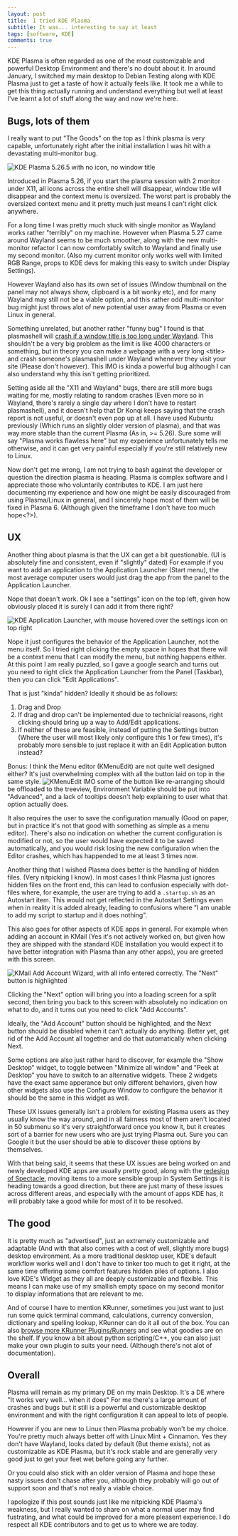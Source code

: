 ```yaml
---
layout: post
title:  I tried KDE Plasma
subtitle: It was... interesting to say at least
tags: [software, KDE]
comments: true
---
```

KDE Plasma is often regarded as one of the most customizable and powerful Desktop Environment and there's no doubt about it.
In around January, I switched my main desktop to Debian Testing along with KDE Plasma just to get a taste of how it actually feels like.
It took me a while to get this thing actually running and understand everything but well at least I've learnt a lot of stuff along the way and now we're here.

## Bugs, lots of them
I really want to put "The Goods" on the top as I think plasma is very capable, unfortunately right after the initial installation I was hit with a devastating multi-monitor bug.

![KDE Plasma 5.26.5 with no icon, no window title](/assets/img/2023-03-01/plasma-broken.jpg)

Introduced in Plasma 5.26, if you start the plasma session with 2 monitor under X11, all icons across the entire shell will disappear, window title will disappear and the context menu is oversized.
The worst part is probably the oversized context menu and it pretty much just means I can't right click anywhere.

For a long time I was pretty much stuck with single monitor as Wayland works rather "terribly" on my machine.
However when Plasma 5.27 came around Wayland seems to be much smoother, along with the new multi-monitor refactor I can now comfortably switch to Wayland and finally use my second monitor. (Also my current monitor only works well with limited RGB Range, props to KDE devs for making this easy to switch under Display Settings).

However Wayland also has its own set of issues (Window thumbnail on the panel may not always show, clipboard is a bit wonky etc), and for many Wayland may still not be a viable option, and this rather odd multi-monitor bug might just throws alot of new potential user away from Plasma or even Linux in general.

Something unrelated, but another rather "funny bug" I found is that plasmashell will [crash if a window title is too long under Wayland](https://bugs.kde.org/show_bug.cgi?id=465775).
This shouldn't be a very big problem as the limit is like 4000 characters or something, but in theory you can make a webpage with a very long &lt;title> and crash someone's plasmashell under Wayland whenever they visit your site (Please don't however). This IMO is kinda a powerful bug although I can also understand why this isn't getting prioritized.

Setting aside all the "X11 and Wayland" bugs, there are still more bugs waiting for me, mostly relating to random crashes (Even more so in Wayland, there's rarely a single day where I don't have to restart plasmashell), and it doesn't help that Dr Konqi keeps saying that the crash report is not useful, or doesn't even pop up at all.
I have used Kubuntu previously (Which runs an slightly older version of plasma), and that was way more stable than the current Plasma (As in, >= 5.26).
Sure some will say "Plasma works flawless here" but my experience unfortunately tells me otherwise, and it can get very painful especially if you're still relatively new to Linux.

Now don't get me wrong, I am not trying to bash against the developer or question the direction plasma is heading. Plasma is complex software and I appreciate those who voluntarily contributes to KDE.
I am just here documenting my experience and how one might be easily discouraged from using Plasma/Linux in general, and I sincerely hope most of them will be fixed in Plasma 6. (Although given the timeframe I don't have too much hope&lt;?>).

## UX
Another thing about plasma is that the UX can get a bit questionable. (UI is absolutely fine and consistent, even if "slightly" dated)
For example if you want to add an application to the Application Launcher (Start menu), the most average computer users would just drag the app from the panel to the Application Launcher.

Nope that doesn't work. Ok I see a "settings" icon on the top left, given how obviously placed it is surely I can add it from there right?

![KDE Application Launcher, with mouse hovered over the settings icon on top right](/assets/img/2023-03-01/plasma-start.jpg)

Nope it just configures the behavior of the Application Launcher, not the menu itself. So I tried right clicking the empty space in hopes that there will be a context menu that I can modify the menu, but nothing happens either. At this point I am really puzzled, so I gave a google search and turns out you need to right click the Application Launcher from the Panel (Taskbar), then you can click "Edit Applications".

That is just "kinda" hidden? Ideally it should be as follows:
1. Drag and Drop
2. If drag and drop can't be implemented due to technicial reasons, right clicking should bring up a way to Add/Edit applications.
3. If neither of these are feasible, instead of putting the Settings button (Where the user will most likely only configure this 1 or few times), it's probably more sensible to just replace it with an Edit Application button instead?

Bonus: I think the Menu editor (KMenuEdit) are not quite well designed either? It's just overwhelming complex with all the button laid on top in the same style.
![KMenuEdit](/assets/img/2023-03-01/kmenuedit.png)
IMO some of the button like re-arranging should be offloaded to the treeview, Environment Variable should be put into "Advanced", and a lack of tooltips doesn't help explaining to user what that option actually does.

It also requires the user to save the configuration manually (Good on paper, but in practice it's not that good with something as simple as a menu editor). There's also no indication on whether the current configuration is modified or not, so the user would have expected it to be saved automatically, and you would risk losing the new configuration when the Editor crashes, which has happended to me at least 3 times now.

Another thing that I wished Plasma does better is the handling of hidden files. (Very nitpicking I know).
In most cases I think Plasma just ignores hidden files on the front end, this can lead to confusion especially with dot-files where, for example, the user are trying to add a `.startup.sh` as an Autostart item. This would not get reflected in the Autostart Settings even when in reality it is added already, leading to confusions where "I am unable to add my script to startup and it does nothing".

This also goes for other aspects of KDE apps in general.
For example when adding an account in KMail (Yes it's not actively worked on, but given how they are shipped with the standard KDE Installation you would expect it to have better integration with Plasma than any other apps), you are greeted with this screen.

![KMail Add Account Wizard, with all info entered correctly. The "Next" button is highlighted](/assets/img/2023-03-01/kmail.png)

Clicking the "Next" option will bring you into a loading screen for a split second, then bring you back to this screen with absolutely no indication on what to do, and it turns out you need to click "Add Accounts".

Ideally, the "Add Account" button should be highlighted, and the Next button should be disabled when it can't actually do anything. Better yet, get rid of the Add Account all together and do that automatically when clicking Next.

Some options are also just rather hard to discover, for example the "Show Desktop" widget, to toggle between "Minimize all window" and "Peek at Desktop" you have to switch to an alternative widgets.
These 2 widgets have the exact same apperance but only different behaviors, given how other widgets also use the Configure Window to configure the behavior it should be the same in this widget as well.

These UX issues generally isn't a problem for existing Plasma users as they usually know the way around, and in all fairness most of them aren't located in 50 submenu so it's very straightforward once you know it, but it creates sort of a barrier for new users who are just trying Plasma out.
Sure you can Google it but the user should be able to discover these options by themselves.

With that being said, it seems that these UX issues are being worked on and newly developed KDE apps are usually pretty good, along with the [redesign of Spectacle](https://pointieststick.com/2022/12/09/this-week-in-kde-new-spectacle/), moving items to a more sensible group in System Settings it is heading towards a good direction, but there are just many of these issues across different areas, and especially with the amount of apps KDE has, it will probably take a good while for most of it to be resolved.

## The good
It is pretty much as "advertised", just an extremely customizable and adaptable (And with that also comes with a cost of well, slightly more bugs) desktop environment.
As a more traditional desktop user, KDE's default workflow works well and I don't have to tinker too much to get it right, at the same time offering some comfort features hidden piles of options. I also love KDE's Widget as they all are deeply customizable and flexible. This means I can make use of my smallish empty space on my second monitor to display informations that are relevant to me.

And of course I have to mention KRunner, sometimes you just want to just run some quick terminal command, calculations, currency conversion, dictionary and spelling lookup, KRunner can do it all out of the box.
You can also [browse more KRunner Plugins/Runners](https://store.kde.org/browse?cat=628) and see what goodies are on the shelf.
If you know a bit about python scripting/C++, you can also just make your own plugin to suits your need. (Although there's not alot of documentation).

## Overall
Plasma will remain as my primary DE on my main Desktop. It's a DE where "It works very well... when it does"
For me there's a large amount of crashes and bugs but it still is a powerful and customizable desktop environment and with the right configuration it can appeal to lots of people.

However if you are new to Linux then Plasma probably won't be my choice. You're pretty much always better off with Linux Mint + Cinnamon.
Yes they don't have Wayland, looks dated by default (But theme exists), not as customizable as KDE Plasma, but it's rock stable and are generally very good just to get your feet wet before going any further.

Or you could also stick with an older version of Plasma and hope these nasty issues don't chase after you, although they probably will go out of support soon and that's not really a viable choice.

I apologize if this post sounds just like me nitpicking KDE Plasma's weakness, but I really wanted to share on what a normal user may find fustrating, and what could be improved for a more pleasent experience. I do respect all KDE contributors and to get us to where we are today.
